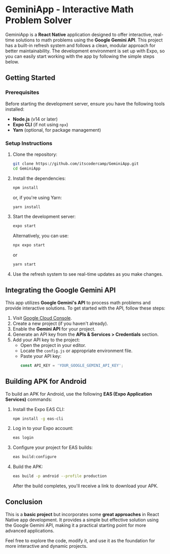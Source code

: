 
# GeminiApp - Interactive Math Problem Solver

GeminiApp is a **React Native** application designed to offer interactive, real-time solutions to math problems using the **Google Gemini API**. This project has a built-in refresh system and follows a clean, modular approach for better maintainability. The development environment is set up with Expo, so you can easily start working with the app by following the simple steps below.

## Getting Started

### Prerequisites

Before starting the development server, ensure you have the following tools installed:

- **Node.js** (v14 or later)
- **Expo CLI** (if not using `npx`)
- **Yarn** (optional, for package management)

### Setup Instructions

1. Clone the repository:
   ```bash
   git clone https://github.com/itscodercamp/GeminiApp.git
   cd GeminiApp
   ```

2. Install the dependencies:
   ```bash
   npm install
   ```

   or, if you're using Yarn:

   ```bash
   yarn install
   ```

3. Start the development server:
   ```bash
   expo start
   ```

   Alternatively, you can use:
   ```bash
   npx expo start
   ```

   or

   ```bash
   yarn start
   ```

4. Use the refresh system to see real-time updates as you make changes.

## Integrating the Google Gemini API

This app utilizes **Google Gemini's API** to process math problems and provide interactive solutions. To get started with the API, follow these steps:

1. Visit [Google Cloud Console](https://console.cloud.google.com/).
2. Create a new project (if you haven't already).
3. Enable the **Gemini API** for your project.
4. Generate an API key from the **APIs & Services > Credentials** section.
5. Add your API key to the project:
   - Open the project in your editor.
   - Locate the `config.js` or appropriate environment file.
   - Paste your API key:
     ```javascript
     const API_KEY = 'YOUR_GOOGLE_GEMINI_API_KEY';
     ```

## Building APK for Android

To build an APK for Android, use the following **EAS (Expo Application Services)** commands:

1. Install the Expo EAS CLI:
   ```bash
   npm install -g eas-cli
   ```

2. Log in to your Expo account:
   ```bash
   eas login
   ```

3. Configure your project for EAS builds:
   ```bash
   eas build:configure
   ```

4. Build the APK:
   ```bash
   eas build -p android --profile production
   ```

   After the build completes, you'll receive a link to download your APK.

## Conclusion

This is a **basic project** but incorporates some **great approaches** in React Native app development. It provides a simple but effective solution using the Google Gemini API, making it a practical starting point for more advanced applications.

Feel free to explore the code, modify it, and use it as the foundation for more interactive and dynamic projects.
